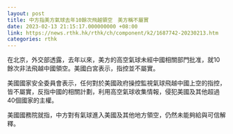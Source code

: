 ```yaml
---
layout: post
title: 中方指美方氣球去年10餘次飛越領空　美方稱不屬實
date: 2023-02-13 21:15:17.000000000 +08:00
link: https://news.rthk.hk/rthk/ch/component/k2/1687742-20230213.htm
categories: rthk
---
```


在北京，外交部透露，去年以來，美方的高空氣球未經中國相關部門批准，就10餘次非法飛越中國領空。美國白宮表示，指控並不屬實。

美國國家安全委員會表示，任何對於美國政府操控監視氣球飛越中國上空的指控，皆不屬實，反指中國的相關計劃，利用高空氣球收集情報，侵犯美國及其他超過40個國家的主權。

美國國務院就指，中方對有氣球進入美國及其他地方領空，仍然未能夠給與可信解釋。
